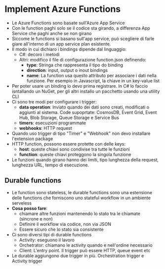 # Implement Azure Functions

- Le Azure Functions sono basate sull'Azure App Service
- Con le function paghi solo se il codice sta girando, a differenza App Service che paghi anche se non girano
- Siccome le functions si basano sull'app service, può scegliere di farle giare all'interno di un app service plan esistente.
- Il modo in cui dichiaro i bindings dipende dal linguaggio:
  - C#: decoro i metodi
  - Altri: modifico il file di configurazione function.json definendo:
    - **type**: Stringa che rappresenta il tipo do binding
    - **direction**: input, output o inout bindings
    - **name**: La function usa questo attributo per associare i dati nella funzione. Per esempio in Javascript, la chiave in un key-value list
- Per poter usare un binding lo devo prima registrare. In C# lo faccio isntallando un NuGet, per gli altri installo un pacchetto usando una utility CLI
- Ci sono tre modi per configurare i trigger:
  - **data operation**: Inviato quando dei dati sono creati, modificati o aggiunti al sistema. Code supoprtate: CosmosDB, Event Grid, Event Hub, Blob Storage, Queue Storage e Service Bus
  - **timers**: esecuzioni programmate
  - **webhooks**: HTTP request
- Quando uso trigger di tipo "Timer" e "Webhook" non devo installare l'extension package
- HTTP function, possono essere protette con delle keys:
  - **host**: queste chiavi sono condivise tra tutte le funzioni
  - **function**: queste chiavi proteggono la singola funzione
- Le funzioni quando girano hanno dei limiti, tipo lunghezza della request, lunghezza URL, tempo di esecuzione.

## Durable functions

- Le function sono stateless, le durable functions sono una estensione delle functions che forniscono uno stateful workflow in un ambiente serveless
- **Cosa posso fare**:
  - chiamare altre funzioni mantenendo lo stato tra le chiamate (sincrone e non)
  - Definire il workflow via codice, non via JSON
  - Essere sicuro che lo stato sia consistente
- Ci sono diversi tipi di durable functions
  - Activity: eseguono il lavoro
  - Orchetrator: chiamano le activity quando e nell'ordine necessario
  - Client: L'entry point. Il trigger può essere HTTP, queue event etc
- Le durable aggiungono due trigger in più. Orchestration trigger e Activity trigger
